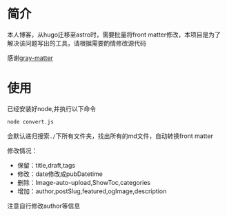 # 简介

本人博客，从hugo迁移至astro时，需要批量将front matter修改，本项目是为了解决该问题写出的工具，请根据需要酌情修改源代码

感谢[gray-matter](https://github.com/jonschlinkert/gray-matter)

# 使用

已经安装好node,并执行以下命令

```cmd
node convert.js
```

会默认递归搜索`./`下所有文件夹，找出所有的md文件，自动转换front matter

修改情况：
- 保留：title,draft,tags
- 修改：date修改成pubDatetime
- 删除：Image-auto-upload,ShowToc,categories
- 增加：author,postSlug,featured,ogImage,description

注意自行修改author等信息

